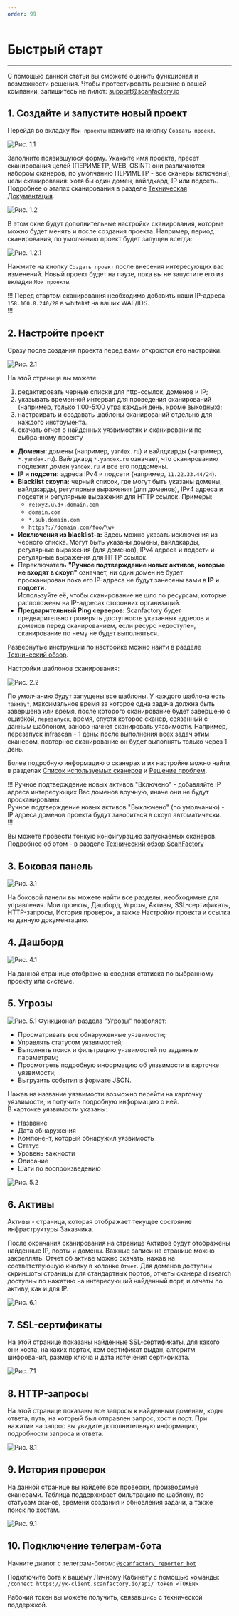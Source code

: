 ```yaml
---
order: 99
---
```

# Быстрый старт

---

С помощью данной статьи вы сможете оценить функционал и возможности решения. Чтобы протестировать решение в вашей компании, запишитесь на пилот: [support@scanfactory.io](mailto:support@scanfactory.io)

## 1. Создайте и запустите новый проект

Перейдя во вкладку `Мои проекты` нажмите на кнопку `Создать проект`.

![Рис. 1.1](./static/1-1.png)

Заполните появившуюся форму. Укажите имя проекта, пресет сканирования целей (ПЕРИМЕТР, WEB, OSINT: они различаются набором сканеров, по умолчанию ПЕРИМЕТР - все сканеры включены), цели сканирования: хотя бы один домен, вайлдкард, IP или подсеть. Подробнее о этапах сканирования в разделе [Техническая Документация](./technical-overview.md).

![Рис. 1.2](./static/1-2.png)

В этом окне будут дополнительные настройки сканирования, которые можно будет менять и после создания проекта. Например, период сканирования, по умолчанию проект будет запущен всегда:

![Рис. 1.2.1](./static/1-2-1.png)

Нажмите на кнопку `Создать проект` после внесения интересующих вас изменений. Новый проект будет на паузе, пока вы не запустите его из вкладки `Мои проекты`.

!!!
Перед стартом сканирования необходимо добавить наши IP-адреса `158.160.8.240/28` в whitelist на ваших WAF/IDS.  
!!!

## 2. Настройте проект

Сразу после создания проекта перед вами откроются его настройки:

![Рис. 2.1](./static/2-1.png)

На этой странице вы можете:

1. редактировать черные списки для http-ссылок, доменов и IP;
2. указывать временной интервал для проведения сканирований (например, только 1:00-5:00 утра каждый день, кроме выходных);
3. настраивать и создавать шаблоны сканирований отдельно для каждого инструмента.
4. скачать отчет о найденных уязвимостях и сканировании по выбранному проекту

- **Домены:** домены (например, `yandex.ru`) и вайлдкарды (например, `*.yandex.ru`). Вайлдкард `*.yandex.ru` означает, что сканированию подлежит домен `yandex.ru` и все его поддомены.
- **IP и подсети:** адреса IPv4 и подсети (например, `11.22.33.44/24`).
- **Blacklist скоупа:** черный список, где могут быть указаны домены, вайлдкарды, регулярные выражения (для доменов), IPv4 адреса и подсети и регулярные выражения для HTTP ссылок.
Примеры:
  - `re:xyz.u\d+.domain.com`
  - `domain.com`
  - `*.sub.domain.com`
  - `https?://domain.com/foo/\w+`
- **Исключения из blacklist-a:** Здесь можно указать исключения из черного списка. Могут быть указаны домены, вайлдкарды, регулярные выражения (для доменов), IPv4 адреса и подсети и регулярные выражения для HTTP ссылок.
- Переключатель **"Ручное подтверждение новых активов, которые не входят в скоуп"** означает, ни один домен не будет просканирован пока его IP-адреса не будут занесены вами в **IP и подсети**.  
Используйте её, чтобы сканирование не шло по ресурсам, которые расположены на IP-адресах сторонних организаций.  
- **Предварительный Ping серверов:** Scanfactory будет предварительно проверять доступность указанных адресов и доменов перед сканированием, если ресурс недоступен, сканирование по нему не будет выполняться.

Развернутые инструкции по настройке можно найти в разделе [Технический обзор](./technical-overview.md).

Настройки шаблонов сканирования:

![Рис. 2.2](./static/2-2.png)

По умолчанию будут запущены все шаблоны. У каждого шаблона есть `таймаут`, максимальное время за которое одна задача должна быть завершена или время, после которого сканирование будет завершено с ошибкой, `перезапуск`, время, спустя которое сканер, связанный с данным шаблоном, заново начнет сканировать уязвимости. Например, перезапуск infrascan - 1 день: после выполнения всех задач этим сканером, повторное сканирование он будет выполнять только через 1 день.

Более подробную информацию о сканерах и их настройке можно найти в разделах [Список используемых сканеров](./scanners.md) и [Решение проблем](./problems.md).

!!!
Ручное подтверждение новых активов "Включено" - добавляйте IP адреса интересующих Вас доменов вручную, иначе они не будут просканированы.  
Ручное подтверждение новых активов "Выключено" (по умолчанию) - IP адреса доменов проекта будут заноситься в скоуп автоматически.  
!!!

Вы можете провести тонкую конфигурацию запускаемых сканеров. Подробнее об этом - в разделе [Технический обзор ScanFactory](/technical-overview.md)

## 3. Боковая панель

![Рис. 3.1](./static/3-1.png)

На боковой панели вы можете найти все разделы, необходимые для управления.
Мои проекты, Дашборд, Угрозы, Активы, SSL-сертификаты, HTTP-запросы, История проверок, а также Настройки проекта и ссылка на данную документацию.

## 4. Дашборд

![Рис. 4.1](./static/4-1.png)

На данной странице отображена сводная статиска по выбранному проекту или системе.

## 5. Угрозы

![Рис. 5.1](./static/5-1.png)
Функционал раздела "Угрозы" позволяет:

- Просматривать все обнаруженные уязвимости;  
- Управлять статусом уязвимостей;  
- Выполнять поиск и фильтрацию уязвимостей по заданным параметрам;  
- Просмотреть подробную информацию об уязвимости в карточке уязвимости;  
- Выгрузить события в формате JSON.

Нажав на название уязвимости возможно перейти на карточку уязвимости, и получить подробную информацию о ней.  
В карточке уязвимости указаны:

- Название  
- Дата обнаружения
- Компонент, который обнаружил уязвимость
- Статус
- Уровень важности
- Описание
- Шаги по воспроизведению

![Рис. 5.2](./static/5-2.png)

## 6. Активы

Активы - страница, которая отображает текущее состояние инфраструктуры Заказчика.

После окончания сканирования на странице Активов будут отображены найденные IP, порты и домены. Важные записи на странице можно закреплять. Отчет об активе можно скачать, нажав на соответствующую кнопку в колонке `Отчет`. Для доменов доступны скриншоты страницы для стандартных портов, отчеты сканера dirsearch доступны по нажатию на интересующий найденный порт, и отчеты по активу, как и для IP.

![Рис. 6.1](./static/6-1.png)

## 7. SSL-сертификаты

На этой странице показаны найденные SSL-сертификаты, для какого они хоста, на каких портах, кем сертификат выдан, алгоритм шифрования, размер ключа и дата истечения сертификата.

![Рис. 7.1](./static/7-1.png)

## 8. HTTP-запросы

На этой странице показаны все запросы к найденным доменам, коды ответа, путь, на который был отправлен запрос, хост и порт. При нажатии на запрос вы увидите дополнительную информацию, подробности запроса и ответа.

![Рис. 8.1](./static/8-1.png)

## 9. История проверок

На данной странице вы найдете все проверки, производимые сканерами. Таблица поддерживает фильтрацию по шаблону, по статусам сканов, времени создания и обновления задачи, а также поиск по хостам.

![Рис. 9.1](./static/9-1.png)

## 10. Подключение телеграм-бота

Начните диалог с телеграм-ботом: [`@scanfactory_reporter_bot`](https://t.me/scanfactory_reporter_bot)

Подключите бота к вашему Личному Кабинету с помощью команды:  
`/connect https://yx-client.scanfactory.io/api/ token <TOKEN>`

Рабочий токен вы можете получить, связавшись с технической поддержкой.  
